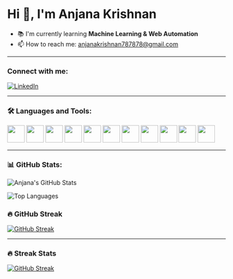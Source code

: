 # Hi 👋, I'm Anjana Krishnan

- 📚 I'm currently learning **Machine Learning & Web Automation**
- 📫 How to reach me: anjanakrishnan787878@gmail.com

---

### Connect with me:
[![LinkedIn](https://img.shields.io/badge/LinkedIn-blue?style=flat&logo=linkedin)](https://www.linkedin.com/in/anjana-krishnan-2a226422a/)

---

### 🛠️ Languages and Tools:
<p>
  <img src="https://cdn.jsdelivr.net/gh/devicons/devicon/icons/python/python-original.svg" width="40"/>
  <img src="https://cdn.jsdelivr.net/gh/devicons/devicon/icons/html5/html5-original.svg" width="40"/>
  <img src="https://cdn.jsdelivr.net/gh/devicons/devicon/icons/css3/css3-original.svg" width="40"/>
  <img src="https://cdn.jsdelivr.net/gh/devicons/devicon/icons/c/c-original.svg" width="40"/>
  <img src="https://cdn.jsdelivr.net/gh/devicons/devicon/icons/mysql/mysql-original.svg" width="40"/>
  <img src="https://cdn.jsdelivr.net/gh/devicons/devicon/icons/postgresql/postgresql-original.svg" width="40"/>
  <img src="https://cdn.jsdelivr.net/gh/devicons/devicon/icons/linux/linux-original.svg" width="40"/>
  <img src="https://cdn.jsdelivr.net/gh/devicons/devicon/icons/git/git-original.svg" width="40"/>
  <img src="https://cdn.jsdelivr.net/gh/devicons/devicon/icons/github/github-original.svg" width="40"/>
  <img src="https://cdn.jsdelivr.net/gh/devicons/devicon/icons/unity/unity-original.svg" width="40"/>
  <img src="https://cdn.jsdelivr.net/gh/devicons/devicon/icons/tensorflow/tensorflow-original.svg" width="40"/>
</p>


---

### 📊 GitHub Stats:
![Anjana's GitHub Stats](https://github-readme-stats.vercel.app/api?username=AnjanaK31&show_icons=true&theme=radical)

![Top Languages](https://github-readme-stats.vercel.app/api/top-langs/?username=AnjanaK31&layout=compact&theme=radical)

### 🔥 GitHub Streak
[![GitHub Streak](https://streak-stats.demolab.com/?user=AnjanaK31&theme=radical)](https://git.io/streak-stats)


---

### 🔥 Streak Stats
[![GitHub Streak](https://github-readme-streak-stats.herokuapp.com/?user=AnjanaKrishnan&theme=radical)](https://git.io/streak-stats)


